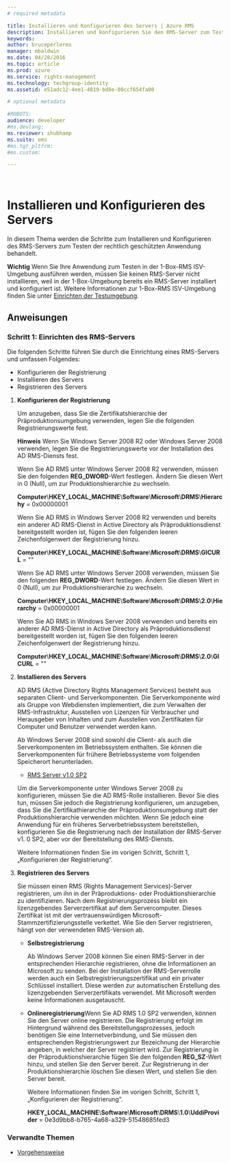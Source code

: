 ```yaml
---
# required metadata

title: Installieren und Konfigurieren des Servers | Azure RMS
description: Installieren und konfigurieren Sie den RMS-Server zum Testen der rechtlich geschützten Anwendung.
keywords:
author: bruceperlerms
manager: mbaldwin
ms.date: 04/28/2016
ms.topic: article
ms.prod: azure
ms.service: rights-management
ms.technology: techgroup-identity
ms.assetid: e51adc12-4ee1-4819-bd8e-08ccf654fa00

# optional metadata

#ROBOTS:
audience: developer
#ms.devlang:
ms.reviewer: shubhamp
ms.suite: ems
#ms.tgt_pltfrm:
#ms.custom:

---
```


﻿
# Installieren und Konfigurieren des Servers

In diesem Thema werden die Schritte zum Installieren und Konfigurieren des RMS-Servers zum Testen der rechtlich geschützten Anwendung behandelt.

**Wichtig** Wenn Sie Ihre Anwendung zum Testen in der 1-Box-RMS ISV-Umgebung ausführen werden, müssen Sie keinen RMS-Server nicht installieren, weil in der 1-Box-Umgebung bereits ein RMS-Server installiert und konfiguriert ist.
Weitere Informationen zur 1-Box-RMS ISV-Umgebung finden Sie unter [Einrichten der Testumgebung](how-to-set-up-your-test-environment.md).

 

## Anweisungen

### Schritt 1: Einrichten des RMS-Servers

Die folgenden Schritte führen Sie durch die Einrichtung eines RMS-Servers und umfassen Folgendes:

-   Konfigurieren der Registrierung
-   Installieren des Servers
-   Registrieren des Servers

1.  **Konfigurieren der Registrierung**

    Um anzugeben, dass Sie die Zertifikatshierarchie der Präproduktionsumgebung verwenden, legen Sie die folgenden Registrierungswerte fest.

    **Hinweis** Wenn Sie Windows Server 2008 R2 oder Windows Server 2008 verwenden, legen Sie die Registrierungswerte vor der Installation des AD RMS-Diensts fest.

    Wenn Sie AD RMS unter Windows Server 2008 R2 verwenden, müssen Sie den folgenden **REG\_DWORD**-Wert festlegen. Ändern Sie diesen Wert in 0 (Null), um zur Produktionshierarchie zu wechseln.

    **Computer**\\**HKEY\_LOCAL\_MACHINE**\\**Software**\\**Microsoft**\\**DRMS**\\**Hierarchy** = 0x00000001

    Wenn Sie AD RMS in Windows Server 2008 R2 verwenden und bereits ein anderer AD RMS-Dienst in Active Directory als Präproduktionsdienst bereitgestellt worden ist, fügen Sie den folgenden leeren Zeichenfolgenwert der Registrierung hinzu.

    **Computer**\\**HKEY\_LOCAL\_MACHINE**\\**Software**\\**Microsoft**\\**DRMS**\\**GICURL** = ""

    Wenn Sie AD RMS unter Windows Server 2008 verwenden, müssen Sie den folgenden **REG\_DWORD**-Wert festlegen. Ändern Sie diesen Wert in 0 (Null), um zur Produktionshierarchie zu wechseln.

    **Computer**\\**HKEY\_LOCAL\_MACHINE**\\**Software**\\**Microsoft**\\**DRMS**\\**2.0**\\**Hierarchy** = 0x00000001

    Wenn Sie AD RMS in Windows Server 2008 verwenden und bereits ein anderer AD RMS-Dienst in Active Directory als Präproduktionsdienst bereitgestellt worden ist, fügen Sie den folgenden leeren Zeichenfolgenwert der Registrierung hinzu.

    **Computer**\\**HKEY\_LOCAL\_MACHINE**\\**Software**\\**Microsoft**\\**DRMS**\\**2.0**\\**GICURL** = ""

2.  **Installieren des Servers**

    AD RMS (Active Directory Rights Management Services) besteht aus separaten Client- und Serverkomponenten. Die Serverkomponente wird als Gruppe von Webdiensten implementiert, die zum Verwalten der RMS-Infrastruktur, Ausstellen von Lizenzen für Verbraucher und Herausgeber von Inhalten und zum Ausstellen von Zertifikaten für Computer und Benutzer verwendet werden kann.

    Ab Windows Server 2008 sind sowohl die Client- als auch die Serverkomponenten im Betriebssystem enthalten. Sie können die Serverkomponenten für frühere Betriebssysteme vom folgenden Speicherort herunterladen.

    -   [RMS Server v1.0 SP2](http://go.microsoft.com/fwlink/p/?linkid=73722)

    Um die Serverkomponente unter Windows Server 2008 zu konfigurieren, müssen Sie die AD RMS-Rolle installieren. Bevor Sie dies tun, müssen Sie jedoch die Registrierung konfigurieren, um anzugeben, dass Sie die Zertifikathierarchie der Präproduktionsumgebung statt der Produktionshierarchie verwenden möchten. Wenn Sie jedoch eine Anwendung für ein früheres Serverbetriebssystem bereitstellen, konfigurieren Sie die Registrierung nach der Installation der RMS-Server v1. 0 SP2, aber vor der Bereitstellung des RMS-Diensts.

    Weitere Informationen finden Sie im vorigen Schritt, Schritt 1, „Konfigurieren der Registrierung“.

3.  **Registrieren des Servers**

    Sie müssen einen RMS (Rights Management Services)-Server registrieren, um ihn in der Präproduktions- oder Produktionshierarchie zu identifizieren. Nach dem Registrierungsprozess bleibt ein lizenzgebendes Serverzertifikat auf dem Servercomputer. Dieses Zertifikat ist mit der vertrauenswürdigen Microsoft-Stammzertifizierungsstelle verkettet. Wie Sie den Server registrieren, hängt von der verwendeten RMS-Version ab.

    -   **Selbstregistrierung**

        Ab Windows Server 2008 können Sie einen RMS-Server in der entsprechenden Hierarchie registrieren, ohne die Informationen an Microsoft zu senden. Bei der Installation der RMS-Serverrolle werden auch ein Selbstregistrierungszertifikat und ein privater Schlüssel installiert. Diese werden zur automatischen Erstellung des lizenzgebenden Serverzertifikats verwendet. Mit Microsoft werden keine Informationen ausgetauscht.

    -   **Onlineregistrierung**Wenn Sie AD RMS 1.0 SP2 verwenden, können Sie den Server online registrieren. Die Registrierung erfolgt im Hintergrund während des Bereitstellungsprozesses, jedoch benötigen Sie eine Internetverbindung, und Sie müssen den entsprechenden Registrierungswert zur Bezeichnung der Hierarchie angeben, in welcher der Server registriert wird. Zur Registrierung in der Präproduktionshierarchie fügen Sie den folgenden **REG\_SZ**-Wert hinzu, und stellen Sie den Server bereit. Zur Registrierung in der Produktionshierarchie löschen Sie diesen Wert, und stellen Sie den Server bereit.

        Weitere Informationen finden Sie im vorigen Schritt, Schritt 1, „Konfigurieren der Registrierung“.

        **HKEY\_LOCAL\_MACHINE**\\**Software**\\**Microsoft**\\**DRMS**\\**1.0**\\**UddiProvider** = 0e3d9bb8-b765-4a68-a329-51548685fed3

### Verwandte Themen

* [Vorgehensweise](how-to-use-msipc.md)
 

 





<!--HONumber=Apr16_HO3-->



